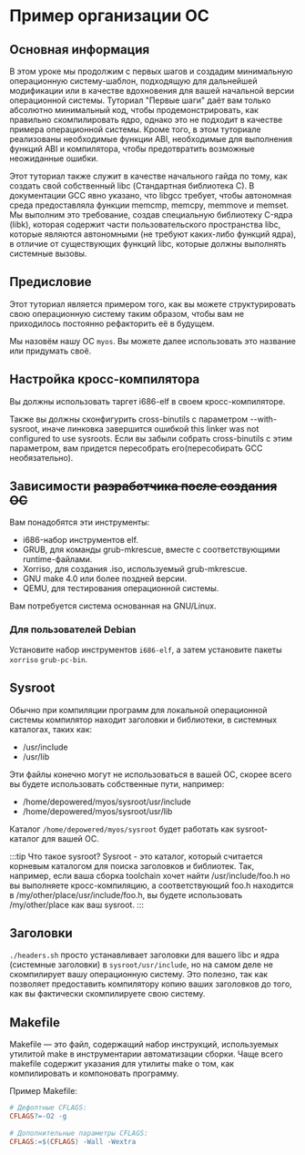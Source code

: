 # Пример организации ОС

## Основная информация

В этом уроке мы продолжим с первых шагов и создадим минимальную операционную систему-шаблон, подходящую для дальнейшей модификации или в качестве вдохновения для вашей начальной версии операционной системы. Туториал "Первые шаги" даёт вам только абсолютно минимальный код, чтобы продемонстрировать, как правильно скомпилировать ядро, однако это не подходит в качестве примера операционной системы. Кроме того, в этом туториале реализованы необходимые функции ABI, необходимые для выполнения функций ABI и компилятора, чтобы предотвратить возможные неожиданные ошибки.

Этот туториал также служит в качестве начального гайда по тому, как создать свой собственный libc (Стандартная библиотека C). В документации GCC явно указано, что libgcc требует, чтобы автономная среда предоставляла функции memcmp, memcpy, memmove и memset. Мы выполним это требование, создав специальную библиотеку C-ядра (libk), которая содержит части пользовательского пространства libc, которые являются автономными (не требуют каких-либо функций ядра), в отличие от существующих функций libc, которые должны выполнять системные вызовы.

## Предисловие

Этот туториал является примером того, как вы можете структурировать свою операционную систему таким образом, чтобы вам не приходилось постоянно рефакторить её в будущем.

Мы назовём нашу ОС `myos`. Вы можете далее использовать это название или придумать своё.

## Настройка кросс-компилятора

Вы должны использовать таргет i686-elf в своем кросс-компиляторе.

Также вы должны сконфигурить cross-binutils с параметром --with-sysroot, иначе линковка завершится ошибкой this linker was not configured to use sysroots. Если вы забыли собрать cross-binutils с этим параметром, вам придется пересобрать его(пересобирать GCC необязательно).

## Зависимости ~~разработчика после создания ОС~~

Вам понадобятся эти инструменты:

* i686-набор инструментов elf.
* GRUB, для команды grub-mkrescue, вместе с соответствующими runtime-файлами.
* Xorriso, для создания .iso, используемый grub-mkrescue.
* GNU make 4.0 или более поздней версии.
* QEMU, для тестирования операционной системы.

Вам потребуется система основанная на GNU/Linux.

### Для пользователей Debian

Установите набор инструментов `i686-elf`, а затем установите пакеты `xorriso` `grub-pc-bin`.

## Sysroot

Обычно при компиляции программ для локальной операционной системы компилятор находит заголовки и библиотеки, в системных каталогах, таких как:

- /usr/include
- /usr/lib

Эти файлы конечно могут не использоваться в вашей ОС, скорее всего вы будете использовать собственные пути, например:

- /home/depowered/myos/sysroot/usr/include
- /home/depowered/myos/sysroot/usr/lib

Каталог `/home/depowered/myos/sysroot` будет работать как sysroot-каталог для вашей ОС.

:::tip Что такое sysroot?
Sysroot - это каталог, который считается корневым каталогом для поиска заголовков и библиотек. Так, например, если ваша сборка toolchain хочет найти /usr/include/foo.h но вы выполняете кросс-компиляцию, а соответствующий foo.h находится в /my/other/place/usr/include/foo.h, вы будете использовать /my/other/place как ваш sysroot.
:::

## Заголовки

`./headers.sh` просто устанавливает заголовки для вашего libc и ядра (системные заголовки) в `sysroot/usr/include`, но на самом деле не скомпилирует вашу операционную систему. Это полезно, так как позволяет предоставить компилятору копию ваших заголовков до того, как вы фактически скомпилируете свою систему.

## Makefile

Makefile — это файл, содержащий набор инструкций, используемых утилитой make в инструментарии автоматизации сборки. Чаще всего makefile содержит указания для утилиты make о том, как компилировать и компоновать программу.

Пример Makefile:

```makefile
# Дефолтные CFLAGS:
CFLAGS?=-O2 -g
 
# Дополнительные параметры CFLAGS:
CFLAGS:=$(CFLAGS) -Wall -Wextra
```

